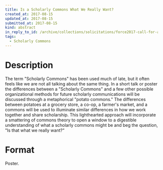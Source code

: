 ```yaml
---
title: Is a Scholarly Commons What We Really Want?
created_at: 2017-08-15
updated_at: 2017-08-15
submitted_at: 2017-08-15
kind: abstract
in_reply_to_id: /archive/collections/solicitations/force2017-call-for-abstracts.warc.gz
tags:
  - Scholarly Commons
---
```


# Description

The term "Scholarly Commons" has been used much of late, but it often feels
like we are not all talking about the same thing. In a short talk or poster the
differences between a "Scholarly Commons" and a few other possible
organizational methods for future scholarly communications will be discussed
through a metaphorical "potato commons." The differences between potatoes at a
grocery store, a co-op, a farmer's market, and a commons will be used to
illuminate similar differences in how we work together and share scholarship.
This lighthearted approach will incorporate a smattering of commons theory to
open a window to a digestible understanding of what a scholarly commons might
be and beg the question, "Is that what we really want?"

# Format

Poster.
